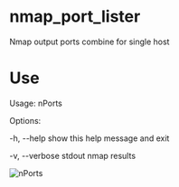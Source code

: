 # nmap_port_lister
Nmap output ports combine for single host 


# Use
Usage: nPorts 

Options:

  -h, --help     show this help message and exit
  
  -v, --verbose  stdout nmap results
  
![nPorts](https://user-images.githubusercontent.com/72538652/136845180-40e734e3-4f27-4172-835d-8a479235025d.png)
